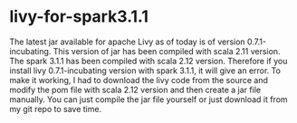# livy-for-spark3.1.1


The latest jar available for apache Livy as of today is of version 0.7.1-incubating. This version of jar has been compiled with scala 2.11 version. The spark 3.1.1 has been compiled with scala 2.12 version. Therefore if you install livy 0.7.1-incubating version with spark 3.1.1, it will give an error. To make it working, I had to download the livy code from the source and modify the pom file with scala 2.12 version and then create a jar file manually. You can just compile the jar file yourself or just download it from my git repo to save time.
